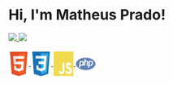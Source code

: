 <h1>Hi, I'm Matheus Prado!</h1>

 <div>
  <a href="https://github.com/opradomatheus">
  <img height="150em" src="https://github-readme-stats.vercel.app/api?username=opradomatheus&show_icons=true&theme=dracula&include_all_commits=true&count_private=true"/>
  <img height="150em" src="https://github-readme-stats.vercel.app/api/top-langs/?username=opradomatheus&layout=compact&langs_count=7&theme=dracula"/>
</div>
  

<div style="display: inline_block"><br>
  
  <img align="center" alt="PRADO-HTML" height="50" width="40" src="https://raw.githubusercontent.com/devicons/devicon/master/icons/html5/html5-original.svg">
  <img align="center" alt="PRADO-CSS" height="50" width="40" src="https://raw.githubusercontent.com/devicons/devicon/master/icons/css3/css3-original.svg">
  <img align="center" alt="PRADO-JS" height="50" width="40" src="https://raw.githubusercontent.com/devicons/devicon/master/icons/javascript/javascript-plain.svg">
  <img align="center" alt="PRADO-JS" height="50" width="40" src="https://raw.githubusercontent.com/devicons/devicon/master/icons/php/php-plain.svg">
</div>  
